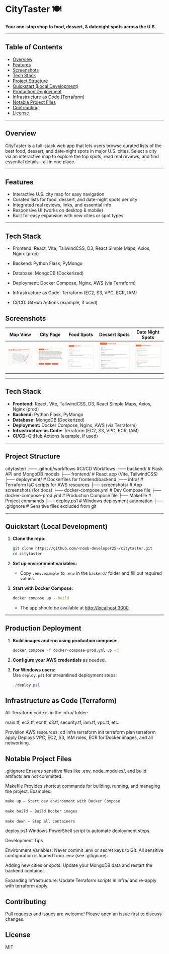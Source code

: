 # CityTaster 🍽️

**Your one-stop shop to food, dessert, & datenight spots across the U.S.**

---

## Table of Contents
- [Overview](#overview)
- [Features](#features)
- [Screenshots](#screenshots)
- [Tech Stack](#tech-stack)
- [Project Structure](#project-structure)
- [Quickstart (Local Development)](#quickstart-local-development)
- [Production Deployment](#production-deployment)
- [Infrastructure as Code (Terraform)](#infrastructure-as-code-terraform)
- [Notable Project Files](#notable-project-files)
- [Contributing](#contributing)
- [License](#license)

---

## Overview

CityTaster is a full-stack web app that lets users browse curated lists of the best food, dessert, and date-night spots in major U.S. cities. Select a city via an interactive map to explore the top spots, read real reviews, and find essential details—all in one place.

---

## Features

- Interactive U.S. city map for easy navigation
- Curated lists for food, dessert, and date-night spots per city
- Integrated real reviews, links, and essential info
- Responsive UI (works on desktop & mobile)
- Built for easy expansion with new cities or spot types

---

## Tech Stack 
- Frontend: React, Vite, TailwindCSS, D3, React Simple Maps, Axios, Nginx (prod)

- Backend: Python Flask, PyMongo

- Database: MongoDB (Dockerized)

- Deployment: Docker Compose, Nginx, AWS (via Terraform)

- Infrastructure as Code: Terraform (EC2, S3, VPC, ECR, IAM)

- CI/CD: GitHub Actions (example, if used)

## Screenshots

| Map View                   | City Page            | Food Spots            | Dessert Spots          | Date Night Spots        |
|----------------------------|----------------------|-----------------------|------------------------|------------------------|
| ![Map](screenshots/citytaster-map.png) | ![City](screenshots/citytaster-citypage.png) | ![Food](screenshots/citytaster-foodpage.png) | ![Dessert](screenshots/citytaster-dessertpage.png) | ![DateNight](screenshots/citytaster-datenightpage.png) |

---

## Tech Stack

- **Frontend:** React, Vite, TailwindCSS, D3, React Simple Maps, Axios, Nginx (prod)
- **Backend:** Python Flask, PyMongo
- **Database:** MongoDB (Dockerized)
- **Deployment:** Docker Compose, Nginx, AWS (via Terraform)
- **Infrastructure as Code:** Terraform (EC2, S3, VPC, ECR, IAM)
- **CI/CD:** GitHub Actions (example, if used)

---

## Project Structure

citytaster/
├── .github/workflows #CI/CD Workflows
├── backend/ # Flask API and MongoDB models
├── frontend/ # React app (Vite, TailwindCSS)
├── deployment/ # Dockerfiles for frontend/backend
├── infra/ # Terraform IaC scripts for AWS resources
├── screenshots/ # App screenshots (for docs)
├── docker-compose.yml # Dev Compose file
├── docker-compose-prod.yml # Production Compose file
├── Makefile # Project commands
├── deploy.ps1  # Windows deployment automation
├── .gitignore  # Sensitive files excluded from git


---

## Quickstart (Local Development)

1. **Clone the repo:**
    ```bash
    git clone https://github.com/<noob-developer25>/citytaster.git
    cd citytaster
    ```

2. **Set up environment variables:**
    - Copy `.env.example` to `.env` in the `backend/` folder and fill out required values.

3. **Start with Docker Compose:**
    ```bash
    docker compose up --build
    ```
    - The app should be available at [http://localhost:3000](http://localhost:3000).

---

## Production Deployment

1. **Build images and run using production compose:**
    ```bash
    docker compose -f docker-compose-prod.yml up -d
    ```

2. **Configure your AWS credentials** as needed.

3. **For Windows users:**  
   Use `deploy.ps1` for streamlined deployment steps:
   ```powershell
   ./deploy.ps1

## Infrastructure as Code (Terraform)
All Terraform code is in the infra/ folder:

main.tf, ec2.tf, ecr.tf, s3.tf, security.tf, iam.tf, vpc.tf, etc.

Provision AWS resources:
cd infra
terraform init
terraform plan
terraform apply
Deploys VPC, EC2, S3, IAM roles, ECR for Docker images, and all networking.

## Notable Project Files
.gitignore
Ensures sensitive files like .env, node_modules/, and build artifacts are not committed.

Makefile
Provides shortcut commands for building, running, and managing the project.
Examples:

    make up — Start dev environment with Docker Compose

    make build — Build Docker images

    make down — Stop all containers

deploy.ps1
Windows PowerShell script to automate deployment steps.

Development Tips

Environment Variables:
Never commit .env or secret keys to Git.
All sensitive configuration is loaded from .env (see .gitignore).

Adding new cities or spots:
Update your MongoDB data and restart the backend container.

Expanding Infrastructure:
Update Terraform scripts in infra/ and re-apply with terraform apply.

## Contributing
Pull requests and issues are welcome! Please open an issue first to discuss changes.

## License
MIT